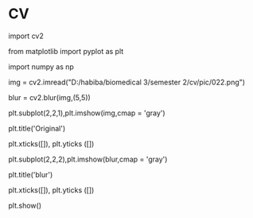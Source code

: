 # CV
import cv2

from matplotlib import pyplot as plt

import numpy as np

img = cv2.imread("D:/habiba/biomedical 3/semester 2/cv/pic/022.png")

blur = cv2.blur(img,(5,5))

plt.subplot(2,2,1),plt.imshow(img,cmap = 'gray')

plt.title('Original')

plt.xticks([]), plt.yticks ([])

plt.subplot(2,2,2),plt.imshow(blur,cmap = 'gray')

plt.title('blur')

plt.xticks([]), plt.yticks ([])

plt.show()
